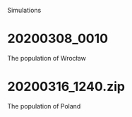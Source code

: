 Simulations

# 20200308_0010 
The population of Wrocław

# 20200316_1240.zip
The population of Poland
